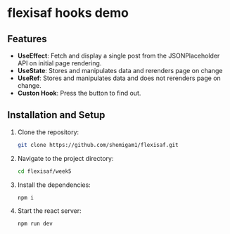 # flexisaf hooks demo

## Features

- **UseEffect**: Fetch and display a single post from the JSONPlaceholder API on initial page rendering.
- **UseState**: Stores and manipulates data and rerenders page on change
- **UseRef**: Stores and manipulates data and does not rerenders page on change.
- **Custon Hook**: Press the button to find out.

## Installation and Setup

1. Clone the repository:
   ```bash
   git clone https://github.com/shemigam1/flexisaf.git
   ```
2. Navigate to the project directory:
   ```bash
   cd flexisaf/week5
   ```
3. Install the dependencies:
   ```bash
   npm i
   ```
4. Start the react server:
   ```bash
   npm run dev
   ```

